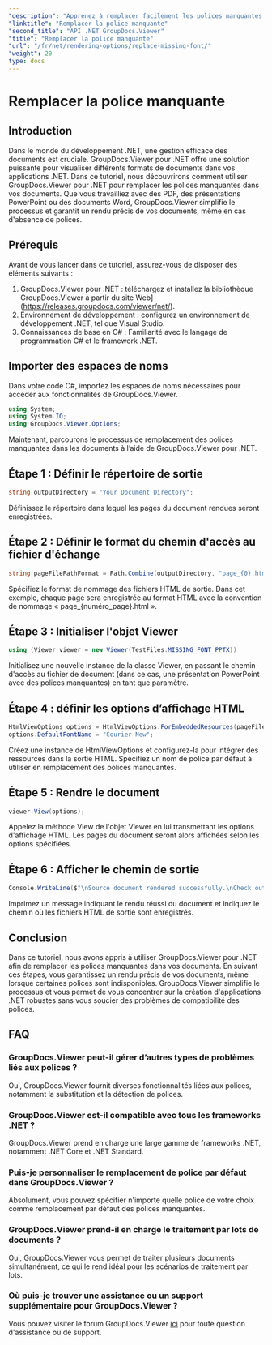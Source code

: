 ```yaml
---
"description": "Apprenez à remplacer facilement les polices manquantes dans vos documents .NET grâce à GroupDocs.Viewer. Assurez un rendu précis en quelques étapes simples."
"linktitle": "Remplacer la police manquante"
"second_title": "API .NET GroupDocs.Viewer"
"title": "Remplacer la police manquante"
"url": "/fr/net/rendering-options/replace-missing-font/"
"weight": 20
type: docs
---
```

# Remplacer la police manquante

## Introduction
Dans le monde du développement .NET, une gestion efficace des documents est cruciale. GroupDocs.Viewer pour .NET offre une solution puissante pour visualiser différents formats de documents dans vos applications .NET. Dans ce tutoriel, nous découvrirons comment utiliser GroupDocs.Viewer pour .NET pour remplacer les polices manquantes dans vos documents. Que vous travailliez avec des PDF, des présentations PowerPoint ou des documents Word, GroupDocs.Viewer simplifie le processus et garantit un rendu précis de vos documents, même en cas d'absence de polices.
## Prérequis
Avant de vous lancer dans ce tutoriel, assurez-vous de disposer des éléments suivants :
1. GroupDocs.Viewer pour .NET : téléchargez et installez la bibliothèque GroupDocs.Viewer à partir du site Web](https://releases.groupdocs.com/viewer/net/).
2. Environnement de développement : configurez un environnement de développement .NET, tel que Visual Studio.
3. Connaissances de base en C# : Familiarité avec le langage de programmation C# et le framework .NET.

## Importer des espaces de noms
Dans votre code C#, importez les espaces de noms nécessaires pour accéder aux fonctionnalités de GroupDocs.Viewer.

```csharp
using System;
using System.IO;
using GroupDocs.Viewer.Options;
```

Maintenant, parcourons le processus de remplacement des polices manquantes dans les documents à l’aide de GroupDocs.Viewer pour .NET.
## Étape 1 : Définir le répertoire de sortie
```csharp
string outputDirectory = "Your Document Directory";
```
Définissez le répertoire dans lequel les pages du document rendues seront enregistrées.
## Étape 2 : Définir le format du chemin d'accès au fichier d'échange
```csharp
string pageFilePathFormat = Path.Combine(outputDirectory, "page_{0}.html");
```
Spécifiez le format de nommage des fichiers HTML de sortie. Dans cet exemple, chaque page sera enregistrée au format HTML avec la convention de nommage « page_{numéro_page}.html ».
## Étape 3 : Initialiser l'objet Viewer
```csharp
using (Viewer viewer = new Viewer(TestFiles.MISSING_FONT_PPTX))
```
Initialisez une nouvelle instance de la classe Viewer, en passant le chemin d'accès au fichier de document (dans ce cas, une présentation PowerPoint avec des polices manquantes) en tant que paramètre.
## Étape 4 : définir les options d’affichage HTML
```csharp
HtmlViewOptions options = HtmlViewOptions.ForEmbeddedResources(pageFilePathFormat);
options.DefaultFontName = "Courier New";
```
Créez une instance de HtmlViewOptions et configurez-la pour intégrer des ressources dans la sortie HTML. Spécifiez un nom de police par défaut à utiliser en remplacement des polices manquantes.
## Étape 5 : Rendre le document
```csharp
viewer.View(options);
```
Appelez la méthode View de l'objet Viewer en lui transmettant les options d'affichage HTML. Les pages du document seront alors affichées selon les options spécifiées.
## Étape 6 : Afficher le chemin de sortie
```csharp
Console.WriteLine($"\nSource document rendered successfully.\nCheck output in {outputDirectory}.");
```
Imprimez un message indiquant le rendu réussi du document et indiquez le chemin où les fichiers HTML de sortie sont enregistrés.

## Conclusion
Dans ce tutoriel, nous avons appris à utiliser GroupDocs.Viewer pour .NET afin de remplacer les polices manquantes dans vos documents. En suivant ces étapes, vous garantissez un rendu précis de vos documents, même lorsque certaines polices sont indisponibles. GroupDocs.Viewer simplifie le processus et vous permet de vous concentrer sur la création d'applications .NET robustes sans vous soucier des problèmes de compatibilité des polices.
## FAQ
### GroupDocs.Viewer peut-il gérer d’autres types de problèmes liés aux polices ?
Oui, GroupDocs.Viewer fournit diverses fonctionnalités liées aux polices, notamment la substitution et la détection de polices.
### GroupDocs.Viewer est-il compatible avec tous les frameworks .NET ?
GroupDocs.Viewer prend en charge une large gamme de frameworks .NET, notamment .NET Core et .NET Standard.
### Puis-je personnaliser le remplacement de police par défaut dans GroupDocs.Viewer ?
Absolument, vous pouvez spécifier n'importe quelle police de votre choix comme remplacement par défaut des polices manquantes.
### GroupDocs.Viewer prend-il en charge le traitement par lots de documents ?
Oui, GroupDocs.Viewer vous permet de traiter plusieurs documents simultanément, ce qui le rend idéal pour les scénarios de traitement par lots.
### Où puis-je trouver une assistance ou un support supplémentaire pour GroupDocs.Viewer ?
Vous pouvez visiter le forum GroupDocs.Viewer [ici](https://forum.groupdocs.com/c/viewer/9) pour toute question d'assistance ou de support.